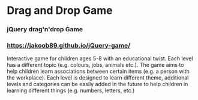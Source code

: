 # Drag and Drop Game
### jQuery drag'n'drop Game
### https://jakoob89.github.io/jQuery-game/
Interactive game for children ages 5-8 with an educational twist. Each level has a different topic (e.g. colours, jobs, animals etc.). The game aims to help children learn associations between certain items (e.g. a person with the workplace). Each level is designed to learn different theme, additional levels and categories can be easily added in the future to help children in learning different things (e.g. numbers, letters, etc.)

